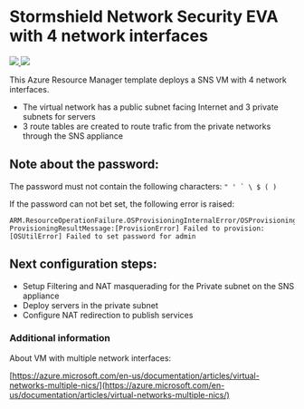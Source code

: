 # Stormshield Network Security EVA with 4 network interfaces

<a href="https://portal.azure.com/#create/Microsoft.Template/uri/https%3A%2F%2Fraw.githubusercontent.com%2Fstormshield%2Fazure-templates%2Fmaster%2Fsns%2Fsns-4-nics%2Ftemplate.json" target="_blank">
    <img src="http://azuredeploy.net/deploybutton.png"/>
</a><a href="http://armviz.io/#/?load=https://raw.githubusercontent.com/stormshield/azure-templates/master/sns/sns-4-nics/template.json" target="_blank">
  <img src="http://armviz.io/visualizebutton.png"/>
</a>

This Azure Resource Manager template deploys a SNS VM with 4 network interfaces.


* The virtual network has a public subnet facing Internet and 3 private subnets for servers
* 3 route tables are created to route trafic from the private networks through the SNS appliance

## Note about the password:

The password must not contain the following characters: ``" ' ` \ $ ( )``

If the password can not bet set, the following error is raised:
```
ARM.ResourceOperationFailure.OSProvisioningInternalError/OSProvisioningError
ProvisioningResultMessage:[ProvisionError] Failed to provision: [OSUtilError] Failed to set password for admin
```

## Next configuration steps:

* Setup Filtering and NAT masquerading for the Private subnet on the SNS appliance
* Deploy servers in the private subnet
* Configure NAT redirection to publish services


### Additional information

About VM with multiple network interfaces:

[https://azure.microsoft.com/en-us/documentation/articles/virtual-networks-multiple-nics/](https://azure.microsoft.com/en-us/documentation/articles/virtual-networks-multiple-nics/)